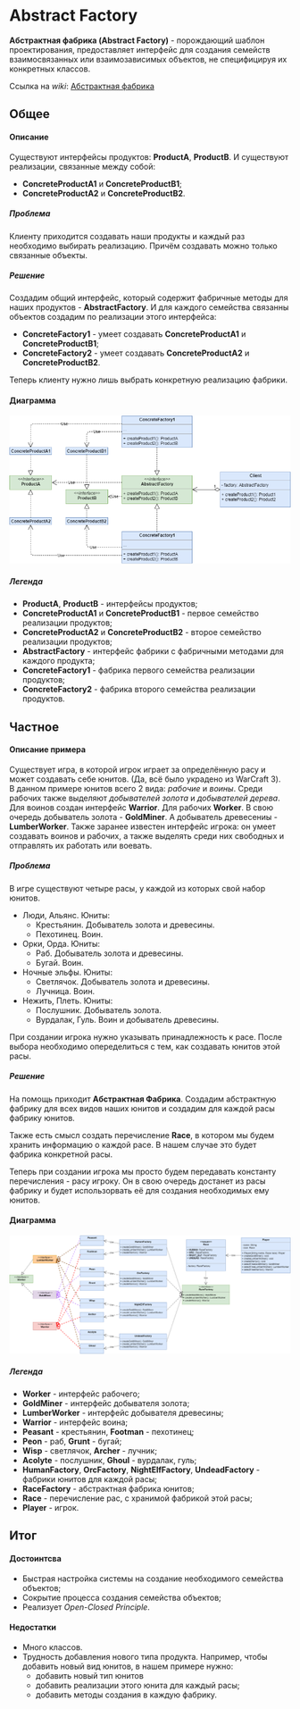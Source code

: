 # Abstract Factory

**Абстрактная фабрика (Abstract Factory)** - порождающий шаблон проектирования, предоставляет интерфейс для создания семейств взаимосвязанных или взаимозависимых объектов, не специфицируя их конкретных классов.

Ссылка на _wiki_: [Абстрактная фабрика](https://ru.wikipedia.org/wiki/%D0%90%D0%B1%D1%81%D1%82%D1%80%D0%B0%D0%BA%D1%82%D0%BD%D0%B0%D1%8F_%D1%84%D0%B0%D0%B1%D1%80%D0%B8%D0%BA%D0%B0_(%D1%88%D0%B0%D0%B1%D0%BB%D0%BE%D0%BD_%D0%BF%D1%80%D0%BE%D0%B5%D0%BA%D1%82%D0%B8%D1%80%D0%BE%D0%B2%D0%B0%D0%BD%D0%B8%D1%8F))

## Общее

#### Описание

Существуют интерфейсы продуктов: **ProductA**, **ProductB**. И существуют реализации, связанные между собой:
 - **ConcreteProductA1** и **ConcreteProductB1**;
 - **ConcreteProductA2** и **ConcreteProductB2**.

##### Проблема

Клиенту приходится создавать наши продукты и каждый раз необходимо выбирать реализацию. Причём создавать можно только связанные объекты.

##### Решение

Создадим общий интерфейс, который содержит фабричные методы для наших продуктов - **AbstractFactory**. И для каждого семейства связанны объектов создадим по реализации этого интерфейса:
 - **ConcreteFactory1** - умеет создавать **ConcreteProductA1** и **ConcreteProductB1**; 
 - **ConcreteFactory2** - умеет создавать **ConcreteProductA2** и **ConcreteProductB2**.

Теперь клиенту нужно лишь выбрать конкретную реализацию фабрики.

#### Диаграмма

![Общая диаграмма](resource/abstract-factory.png)

##### Легенда

 - **ProductA**, **ProductB** - интерфейсы продуктов;
 - **ConcreteProductA1** и **ConcreteProductB1** - первое семейство реализации продуктов;
 - **ConcreteProductA2** и **ConcreteProductB2** - второе семейство реализации продуктов;
 - **AbstractFactory** - интерфейс фабрики с фабричными методами для каждого продукта;
 - **ConcreteFactory1** - фабрика первого семейства реализации продуктов;
 - **ConcreteFactory2** - фабрика второго семейства реализации продуктов.
 
## Частное

#### Описание примера

Существует игра, в которой игрок играет за определённую расу и может создавать себе юнитов. (Да, всё было украдено из WarCraft 3).  
В данном примере юнитов всего 2 вида: _рабочие_ и _воины_. Среди рабочих также выделяют _добывателей золота_ и _добывателей дерева_.
Для воинов создан интерфейс **Warrior**. Для рабочих **Worker**. В свою очередь добыватель золота - **GoldMiner**. А добыватель древесениы - **LumberWorker**.
Также заранее известен интерфейс игрока: он умеет создавать воинов и рабочих, а также выделять среди них свободных и отправлять их работать или воевать.

##### Проблема

В игре существуют четыре расы, у каждой из которых свой набор юнитов.
 - Люди, Альянс. Юниты:
    - Крестьянин. Добыватель золота и древесины.
    - Пехотинец. Воин.
 - Орки, Орда. Юниты:
    - Раб. Добыватель золота и древесины.
    - Бугай. Воин.
 - Ночные эльфы. Юниты:
    - Светлячок. Добыватель золота и древесины.
    - Лучница. Воин.
 - Нежить, Плеть. Юниты:
    - Послушник. Добыватель золота.
    - Вурдалак, Гуль. Воин и добыватель древесины.
    
При создании игрока нужно указывать принадлежность к расе. После выбора необходимо опеределиться с тем, как создавать юнитов этой расы. 

##### Решение

На помощь приходит **Абстрактная Фабрика**. Создадим абстрактную фабрику для всех видов наших юнитов и создадим для каждой расы фабрику юнитов.

Также есть смысл создать перечисление **Race**, в котором мы будем хранить информацию о каждой расе. В нашем случае это будет фабрика конкретной расы.

Теперь при создании игрока мы просто будем передавать константу перечисления - расу игроку. Он в свою очередь достанет из расы фабрику и будет использорвать её для создания необходимых ему юнитов.

#### Диаграмма

![Диаграмма примера](resource/warcraft-factory.png)

##### Легенда

 - **Worker** - интерфейс рабочего;
 - **GoldMiner** - интерфейс добывателя золота;
 - **LumberWorker** - интерфейс добывателя древесины;
 - **Warrior** - интерфейс воина;
 - **Peasant** - крестьянин, **Footman** - пехотинец;
 - **Peon** - раб, **Grunt** - бугай;
 - **Wisp** - светлячок, **Archer** - лучник;
 - **Acolyte** - послушник, **Ghoul** - вурдалак, гуль;
 - **HumanFactory**, **OrcFactory**, **NightElfFactory**, **UndeadFactory** - фабрики юнитов для каждой расы;
 - **RaceFactory** - абстрактная фабрика юнитов;
 - **Race** - перечисление рас, с хранимой фабрикой этой расы;
 - **Player** - игрок.
 
## Итог

#### Достоинтсва
 - Быстрая настройка системы на создание необходимого семейства объектов;
 - Сокрытие процесса создания семейства объектов;
 - Реализует _Open-Closed Principle_.
#### Недостатки
- Много классов.
- Трудность добавления нового типа продукта. Например, чтобы добавить новый вид юнитов, в нашем примере нужно:
    - добавить новый тип юнитов
    - добавить реализации этого юнита для каждый расы;
    - добавить методы создания в каждую фабрику.
